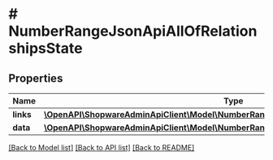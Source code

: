 # # NumberRangeJsonApiAllOfRelationshipsState

## Properties

Name | Type | Description | Notes
------------ | ------------- | ------------- | -------------
**links** | [**\OpenAPI\ShopwareAdminApiClient\Model\NumberRangeJsonApiAllOfRelationshipsStateLinks**](NumberRangeJsonApiAllOfRelationshipsStateLinks.md) |  | [optional]
**data** | [**\OpenAPI\ShopwareAdminApiClient\Model\NumberRangeJsonApiAllOfRelationshipsStateData**](NumberRangeJsonApiAllOfRelationshipsStateData.md) |  | [optional]

[[Back to Model list]](../../README.md#models) [[Back to API list]](../../README.md#endpoints) [[Back to README]](../../README.md)
